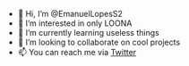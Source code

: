 - 👋 Hi, I’m @EmanuelLopesS2
- 👀 I’m interested in only LOONA
- 🌱 I’m currently learning useless things
- 💞️ I’m looking to collaborate on cool projects
- 📫 You can reach me via <a href="https://twitter.com/EmanuelLopesS2">Twitter</a>

<!---
EmanuelLopesS2/EmanuelLopesS2 is a ✨ special ✨ repository because its `README.md` (this file) appears on your GitHub profile.
You can click the Preview link to take a look at your changes.
--->
